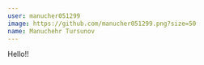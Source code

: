 ```yaml
---
user: manucher051299
image: https://github.com/manucher051299.png?size=50
name: Manuchehr Tursunov
---
```

Hello!!
